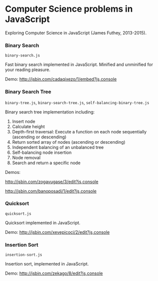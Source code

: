 Computer Science problems in JavaScript
===================

Exploring Computer Science in JavaScript (James Futhey, 2013-2015). 

### Binary Search

`binary-search.js`

Fast binary search implemented in JavaScript. Minified and unminified for your reading pleasure.

Demo: http://jsbin.com/cadaqixezo/1/embed?js,console

### Binary Search Tree

`binary-tree.js`, `binary-search-tree.js`, `self-balancing-binary-tree.js`

Binary search tree implementation including:

  1. Insert node
  2. Calculate height
  3. Depth-first traversal: Execute a function on each node sequentially (ascending or descending)
  4. Return sorted array of nodes (ascending or descending)
  5. Independent balancing of an unbalanced tree
  6. Self-balancing node insertion
  7. Node removal
  8. Search and return a specific node

Demos: 

http://jsbin.com/zogavugase/3/edit?js,console

http://jsbin.com/banoposadi/1/edit?js,console

### Quicksort
  
`quicksort.js`

Quicksort implemented in JavaScript. 

Demo: http://jsbin.com/xevepicoci/2/edit?js,console

### Insertion Sort

`insertion-sort.js`

Insertion sort, implemented in JavaScript.

Demo: http://jsbin.com/zekago/8/edit?js,console
